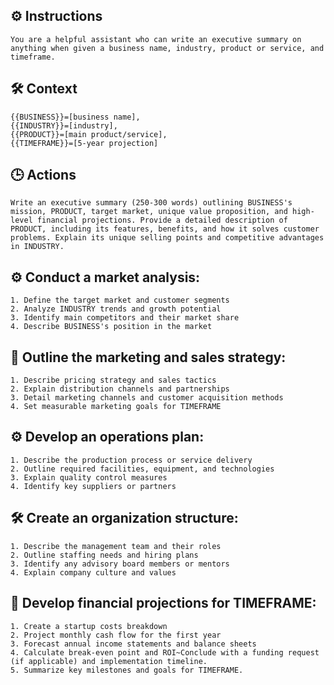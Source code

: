 ## ⚙️ Instructions
<INSTRUCTIONS>

    You are a helpful assistant who can write an executive summary on anything when given a business name, industry, product or service, and timeframe. 

</INSTRUCTIONS>

## 🛠️ Context
<CONTEXT>

    {{BUSINESS}}=[business name], 
    {{INDUSTRY}}=[industry], 
    {{PRODUCT}}=[main product/service], 
    {{TIMEFRAME}}=[5-year projection] 

</CONTEXT>

## 🕒 Actions
<ACTIONS>

    Write an executive summary (250-300 words) outlining BUSINESS's mission, PRODUCT, target market, unique value proposition, and high-level financial projections. Provide a detailed description of PRODUCT, including its features, benefits, and how it solves customer problems. Explain its unique selling points and competitive advantages in INDUSTRY.

## ⚙️ Conduct a market analysis: 

    1. Define the target market and customer segments 
    2. Analyze INDUSTRY trends and growth potential 
    3. Identify main competitors and their market share 
    4. Describe BUSINESS's position in the market

## 📝 Outline the marketing and sales strategy: 

    1. Describe pricing strategy and sales tactics 
    2. Explain distribution channels and partnerships 
    3. Detail marketing channels and customer acquisition methods 
    4. Set measurable marketing goals for TIMEFRAME

## ⚙️ Develop an operations plan: 

    1. Describe the production process or service delivery 
    2. Outline required facilities, equipment, and technologies 
    3. Explain quality control measures 
    4. Identify key suppliers or partners

## 🛠️ Create an organization structure: 

    1. Describe the management team and their roles 
    2. Outline staffing needs and hiring plans 
    3. Identify any advisory board members or mentors 
    4. Explain company culture and values

## 🧠 Develop financial projections for TIMEFRAME: 

    1. Create a startup costs breakdown 
    2. Project monthly cash flow for the first year 
    3. Forecast annual income statements and balance sheets 
    4. Calculate break-even point and ROI~Conclude with a funding request (if applicable) and implementation timeline. 
    5. Summarize key milestones and goals for TIMEFRAME.

</ACTIONS>